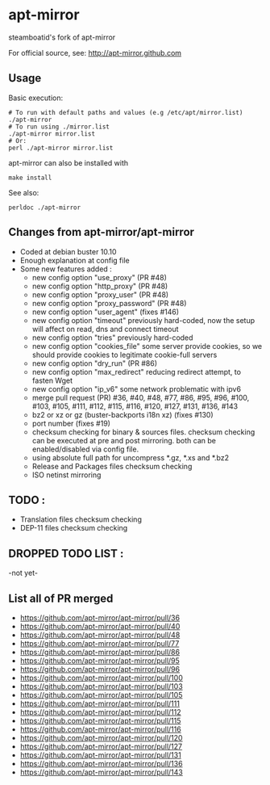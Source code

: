 # apt-mirror

steamboatid's fork of apt-mirror

For official source, see: http://apt-mirror.github.com

## Usage

Basic execution:

```
# To run with default paths and values (e.g /etc/apt/mirror.list)
./apt-mirror
# To run using ./mirror.list
./apt-mirror mirror.list
# Or:
perl ./apt-mirror mirror.list
```

apt-mirror can also be installed with

`make install`

See also:

`perldoc ./apt-mirror`

## Changes from apt-mirror/apt-mirror

- Coded at debian buster 10.10
- Enough explanation at config file
- Some new features added :
	- new config option "use_proxy"  (PR #48)
	- new config option "http_proxy"  (PR #48)
	- new config option "proxy_user"  (PR #48)
	- new config option "proxy_password"  (PR #48)
	- new config option "user_agent"  (fixes #146)
	- new config option "timeout"
		previously hard-coded, now the setup will affect on read, dns and connect timeout
	- new config option "tries"
		previously hard-coded
	- new config option "cookies_file"
		some server provide cookies, so we should provide cookies to legitimate cookie-full servers
	- new config option "dry_run" (PR #86)
	- new config option "max_redirect"
		reducing redirect attempt, to fasten Wget
	- new config option "ip_v6"
		some network problematic with ipv6
	- merge pull request (PR) #36, #40, #48, #77, #86, #95, #96, #100, #103, #105, #111, #112, #115, #116, #120, #127, #131, #136, #143
	- bz2 or xz or gz (buster-backports i18n xz) (fixes #130)
	- port number (fixes #19)
	- checksum checking for binary & sources files. checksum checking can be executed at pre and post mirroring. both can be enabled/disabled via config file.
	- using absolute full path for uncompress *.gz, *.xs and *.bz2
	- Release and Packages files checksum checking
	- ISO netinst mirroring


## TODO :
- Translation files checksum checking
- DEP-11 files checksum checking


## DROPPED TODO LIST :
-not yet-


## List all of PR merged
- https://github.com/apt-mirror/apt-mirror/pull/36
- https://github.com/apt-mirror/apt-mirror/pull/40
- https://github.com/apt-mirror/apt-mirror/pull/48
- https://github.com/apt-mirror/apt-mirror/pull/77
- https://github.com/apt-mirror/apt-mirror/pull/86
- https://github.com/apt-mirror/apt-mirror/pull/95
- https://github.com/apt-mirror/apt-mirror/pull/96
- https://github.com/apt-mirror/apt-mirror/pull/100
- https://github.com/apt-mirror/apt-mirror/pull/103
- https://github.com/apt-mirror/apt-mirror/pull/105
- https://github.com/apt-mirror/apt-mirror/pull/111
- https://github.com/apt-mirror/apt-mirror/pull/112
- https://github.com/apt-mirror/apt-mirror/pull/115
- https://github.com/apt-mirror/apt-mirror/pull/116
- https://github.com/apt-mirror/apt-mirror/pull/120
- https://github.com/apt-mirror/apt-mirror/pull/127
- https://github.com/apt-mirror/apt-mirror/pull/131
- https://github.com/apt-mirror/apt-mirror/pull/136
- https://github.com/apt-mirror/apt-mirror/pull/143
